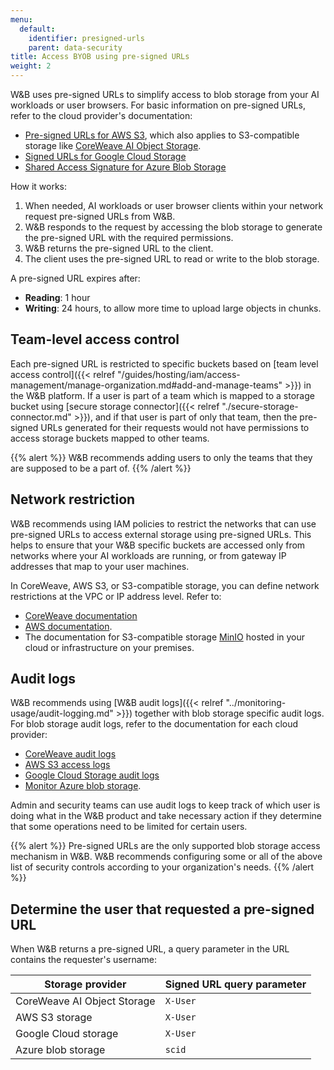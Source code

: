 ```yaml
---
menu:
  default:
    identifier: presigned-urls
    parent: data-security
title: Access BYOB using pre-signed URLs
weight: 2
---
```


W&B uses pre-signed URLs to simplify access to blob storage from your AI workloads or user browsers. For basic information on pre-signed URLs, refer to the cloud provider's documentation:

- [Pre-signed URLs for AWS S3](https://docs.aws.amazon.com/AmazonS3/latest/userguide/using-presigned-url.html), which also applies to S3-compatible storage like [CoreWeave AI Object Storage](https://docs.coreweave.com/docs/products/storage/object-storage).
- [Signed URLs for Google Cloud Storage](https://cloud.google.com/storage/docs/access-control/signed-urls)
- [Shared Access Signature for Azure Blob Storage](https://learn.microsoft.com/azure/storage/common/storage-sas-overview)

How it works:
1. When needed, AI workloads or user browser clients within your network request pre-signed URLs from W&B.
1. W&B responds to the request by accessing the blob storage to generate the pre-signed URL with the required permissions.
1. W&B returns the pre-signed URL to the client.
1. The client uses the pre-signed URL to read or write to the blob storage.

A pre-signed URL expires after:
- **Reading**: 1 hour
- **Writing**: 24 hours, to allow more time to upload large objects in chunks.

## Team-level access control

Each pre-signed URL is restricted to specific buckets based on [team level access control]({{< relref "/guides/hosting/iam/access-management/manage-organization.md#add-and-manage-teams" >}}) in the W&B platform. If a user is part of a team which is mapped to a storage bucket using [secure storage connector]({{< relref "./secure-storage-connector.md" >}}), and if that user is part of only that team, then the pre-signed URLs generated for their requests would not have permissions to access storage buckets mapped to other teams. 

{{% alert %}}
W&B recommends adding users to only the teams that they are supposed to be a part of.
{{% /alert %}}

## Network restriction
W&B recommends using IAM policies to restrict the networks that can use pre-signed URLs to access external storage using pre-signed URLs. This helps to ensure that your W&B specific buckets are accessed only from networks where your AI workloads are running, or from gateway IP addresses that map to your user machines. 

In CoreWeave, AWS S3, or S3-compatible storage, you can define network restrictions at the VPC or IP address level. Refer to:
- [CoreWeave documentation](https://docs.coreweave.com/docs/products/storage/object-storage/reference/bucket-policy#condition)
- [AWS documentation](https://docs.aws.amazon.com/AmazonS3/latest/userguide/using-presigned-url.html#PresignedUrlUploadObject-LimitCapabilities).
- The documentation for S3-compatible storage [MinIO](https://github.com/minio/minio) hosted in your cloud or infrastructure on your premises.

## Audit logs

W&B recommends using [W&B audit logs]({{< relref "../monitoring-usage/audit-logging.md" >}}) together with blob storage specific audit logs. For blob storage audit logs, refer to the documentation for each cloud provider:
- [CoreWeave audit logs](https://docs.coreweave.com/docs/products/storage/object-storage/concepts/audit-logging#audit-logging-policies)
- [AWS S3 access logs](https://docs.aws.amazon.com/AmazonS3/latest/userguide/ServerLogs.html)
- [Google Cloud Storage audit logs](https://cloud.google.com/storage/docs/audit-logging)
- [Monitor Azure blob storage](https://learn.microsoft.com/azure/storage/blobs/monitor-blob-storage).

Admin and security teams can use audit logs to keep track of which user is doing what in the W&B product and take necessary action if they determine that some operations need to be limited for certain users.

{{% alert %}}
Pre-signed URLs are the only supported blob storage access mechanism in W&B. W&B recommends configuring some or all of the above list of security controls according to your organization's needs.
{{% /alert %}}

## Determine the user that requested a pre-signed URL
When W&B returns a pre-signed URL, a query parameter in the URL contains the requester's username:

| Storage provider            | Signed URL query parameter |
|-----------------------------|-----------|
| CoreWeave AI Object Storage | `X-User`  |
| AWS S3 storage              | `X-User`  |
| Google Cloud storage        | `X-User`  |
| Azure  blob storage         | `scid`    |
